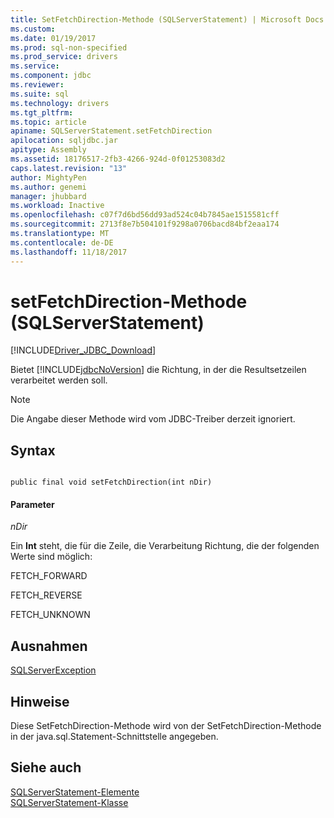 ```yaml
---
title: SetFetchDirection-Methode (SQLServerStatement) | Microsoft Docs
ms.custom: 
ms.date: 01/19/2017
ms.prod: sql-non-specified
ms.prod_service: drivers
ms.service: 
ms.component: jdbc
ms.reviewer: 
ms.suite: sql
ms.technology: drivers
ms.tgt_pltfrm: 
ms.topic: article
apiname: SQLServerStatement.setFetchDirection
apilocation: sqljdbc.jar
apitype: Assembly
ms.assetid: 18176517-2fb3-4266-924d-0f01253083d2
caps.latest.revision: "13"
author: MightyPen
ms.author: genemi
manager: jhubbard
ms.workload: Inactive
ms.openlocfilehash: c07f7d6bd56dd93ad524c04b7845ae1515581cff
ms.sourcegitcommit: 2713f8e7b504101f9298a0706bacd84bf2eaa174
ms.translationtype: MT
ms.contentlocale: de-DE
ms.lasthandoff: 11/18/2017
---
```

# <a name="setfetchdirection-method-sqlserverstatement"></a>setFetchDirection-Methode (SQLServerStatement)
[!INCLUDE[Driver_JDBC_Download](../../../includes/driver_jdbc_download.md)]

  Bietet [!INCLUDE[jdbcNoVersion](../../../includes/jdbcnoversion_md.md)] die Richtung, in der die Resultsetzeilen verarbeitet werden soll.  
  
> [!NOTE]  
>  Die Angabe dieser Methode wird vom JDBC-Treiber derzeit ignoriert.  
  
## <a name="syntax"></a>Syntax  
  
```  
  
public final void setFetchDirection(int nDir)  
```  
  
#### <a name="parameters"></a>Parameter  
 *nDir*  
  
 Ein **Int** steht, die für die Zeile, die Verarbeitung Richtung, die der folgenden Werte sind möglich:  
  
 FETCH_FORWARD  
  
 FETCH_REVERSE  
  
 FETCH_UNKNOWN  
  
## <a name="exceptions"></a>Ausnahmen  
 [SQLServerException](../../../connect/jdbc/reference/sqlserverexception-class.md)  
  
## <a name="remarks"></a>Hinweise  
 Diese SetFetchDirection-Methode wird von der SetFetchDirection-Methode in der java.sql.Statement-Schnittstelle angegeben.  
  
## <a name="see-also"></a>Siehe auch  
 [SQLServerStatement-Elemente](../../../connect/jdbc/reference/sqlserverstatement-members.md)   
 [SQLServerStatement-Klasse](../../../connect/jdbc/reference/sqlserverstatement-class.md)  
  
  
